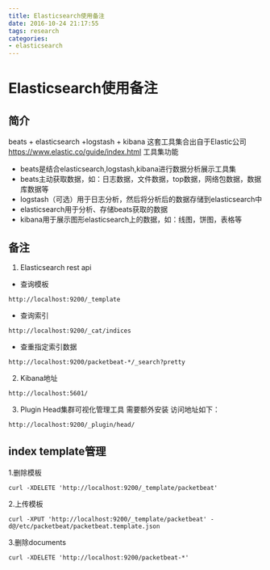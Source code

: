 ```yaml
---
title: Elasticsearch使用备注
date: 2016-10-24 21:17:55
tags: research
categories:
- elasticsearch
---
```

# Elasticsearch使用备注
## 简介
beats + elasticsearch +logstash + kibana 这套工具集合出自于Elastic公司   https://www.elastic.co/guide/index.html
工具集功能
- beats是结合elasticsearch,logstash,kibana进行数据分析展示工具集
- beats主动获取数据，如：日志数据，文件数据，top数据，网络包数据，数据库数据等
- logstash（可选）用于日志分析，然后将分析后的数据存储到elasticsearch中
- elasticsearch用于分析、存储beats获取的数据
 - kibana用于展示图形elasticsearch上的数据，如：线图，饼图，表格等
 
 ## 备注
1. Elasticsearch rest api
- 查询模板
```
http://localhost:9200/_template
```
- 查询索引
```
http://localhost:9200/_cat/indices
```
- 查重指定索引数据
```
http://localhost:9200/packetbeat-*/_search?pretty
```
2. Kibana地址
```
http://localhost:5601/
```
3. Plugin Head集群可视化管理工具
需要额外安装
访问地址如下：
```
http://localhost:9200/_plugin/head/
```

## index template管理
1.删除模板
```
curl -XDELETE 'http://localhost:9200/_template/packetbeat'
```
2.上传模板
```
curl -XPUT 'http://localhost:9200/_template/packetbeat' -d@/etc/packetbeat/packetbeat.template.json
```
3.删除documents
```
curl -XDELETE 'http://localhost:9200/packetbeat-*'
```
